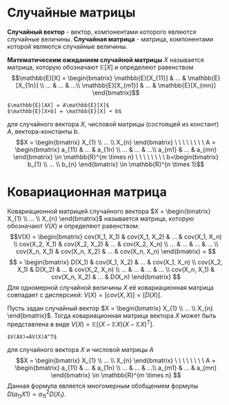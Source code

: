 # Случайные матрицы
**Случайный вектор** - вектор, компонентами которого являются случайные величины.
**Случайная матрица** - матрица, компонентами которой являются случайные величины.

**Математическим ожиданием случайной матрицы** $X$ называется матрица, которую обозначают $\mathbb{E}[X]$ и определяют равенством
$$\mathbb{E}[X] = \begin{bmatrix} \mathbb{E}[X_{11}] & ... & \mathbb{E}[X_{1n}] \\ ... & ... & ...\\ \mathbb{E}[X_{m1}] & ... & \mathbb{E}[X_{mn}] \end{bmatrix}$$

	$\mathbb{E}[AX] = A\mathbb{E}[X]$
	$\mathbb{E}[X+b] = \mathbb{E}[X] + b$
для случайного вектора $X$, числовой матрицы (состоящей из констант) $A$, вектора-константы $b$.
$$X = \begin{bmatrix} X_{1}  \\ ... \\ X_{n} \end{bmatrix}
\ \ \ \ \ \ \ \  
A = \begin{bmatrix} a_{11} & ... & a_{1n} \\ ... & ... & ...\\ a_{m1} & ... & a_{mn} \end{bmatrix} \in \mathbb{R}^{m \times n}
\ \ \ \ \ \ \ \  
b=\begin{bmatrix} b_{1}  \\ ... \\ b_{n} \end{bmatrix} \in \mathbb{R}^{n \times 1}$$
# Ковариационная матрица
Ковариационной матрицей случайного вектора $X = \begin{bmatrix} X_{1}  \\ ... \\ X_{n} \end{bmatrix}$ называется матрица, которую обозначают $V(X)$ и определяют равенством:
$$V(X) =
\begin{bmatrix}
cov(X_1, X_1) & cov(X_1, X_2) & ... & cov(X_1, X_n) \\
cov(X_2, X_1) & cov(X_2, X_2) & ... & cov(X_2, X_n) \\
... & ... & ... & ... \\
cov(X_n, X_1) & cov(X_n, X_2) & ... & cov(X_n, X_n)
\end{bmatrix} = $$$$ = \begin{bmatrix}
D(X_1) & cov(X_1, X_2) & ... & cov(X_1, X_n) \\
cov(X_2, X_1) & D(X_2) & ... & cov(X_2, X_n) \\
... & ... & ... & ... \\
cov(X_n, X_1) & cov(X_n, X_2) & ... & D(X_n)
\end{bmatrix} $$
Для одномерной случайной величины $X$ её ковариационная матрица совпадает с дисперсией: $V(X) = [cov(X,X)] = [D(X)]$.


Пусть задан случайный вектор $X = \begin{bmatrix} X_{1}  \\ ... \\ X_{n} \end{bmatrix}$. Тогда ковариационная матрица вектора $X$ может быть представлена в виде $V(X) = \mathbb{E}[(X-\mathbb{E}X)(X-\mathbb{E}X)^T]$.



	$V(AX)=AV(X)A^T$
для случайного вектора $X$ и числовой матрицы $A$
$$X = \begin{bmatrix} X_{1}  \\ ... \\ X_{n} \end{bmatrix}
\ \ \ \ \ \ \ \  
A = \begin{bmatrix} a_{11} & ... & a_{1n} \\ ... & ... & ...\\ a_{m1} & ... & a_{mn} \end{bmatrix} \in \mathbb{R}^{m \times n}
$$
Данная формула является многомерным обобщением формулы $D(a_{11} X1)=a^2_{11}D(X_1)$.

